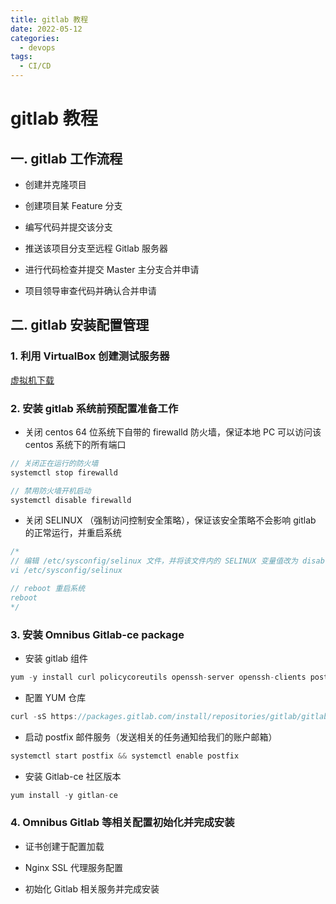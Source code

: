 ```yaml
---
title: gitlab 教程
date: 2022-05-12
categories:
  - devops
tags:
  - CI/CD
---
```


# gitlab 教程

## 一. gitlab 工作流程

- 创建并克隆项目

- 创建项目某 Feature 分支

- 编写代码并提交该分支

- 推送该项目分支至远程 Gitlab 服务器

- 进行代码检查并提交 Master 主分支合并申请

- 项目领导审查代码并确认合并申请

## 二. gitlab 安装配置管理

### 1. 利用 VirtualBox 创建测试服务器

[虚拟机下载](https://www.virtualbox.org/wiki/Downloads)

### 2. 安装 gitlab 系统前预配置准备工作

- 关闭 centos 64 位系统下自带的 firewalld 防火墙，保证本地 PC 可以访问该 centos 系统下的所有端口

```js
// 关闭正在运行的防火墙
systemctl stop firewalld

// 禁用防火墙开机启动
systemctl disable firewalld
```

- 关闭 SELINUX （强制访问控制安全策略），保证该安全策略不会影响 gitlab 的正常运行，并重启系统

```js
/*
// 编辑 /etc/sysconfig/selinux 文件，并将该文件内的 SELINUX 变量值改为 disabled
vi /etc/sysconfig/selinux

// reboot 重启系统
reboot
*/
```

### 3. 安装 Omnibus Gitlab-ce package

- 安装 gitlab 组件

```js
yum -y install curl policycoreutils openssh-server openssh-clients postfix
```

- 配置 YUM 仓库

```js
curl -sS https://packages.gitlab.com/install/repositories/gitlab/gitlab-ce/script.rpm.sh | sudo bash
```

- 启动 postfix 邮件服务（发送相关的任务通知给我们的账户邮箱）

```js
systemctl start postfix && systemctl enable postfix
```

- 安装 Gitlab-ce 社区版本

```js
yum install -y gitlan-ce
```

### 4. Omnibus Gitlab 等相关配置初始化并完成安装

- 证书创建于配置加载

- Nginx SSL 代理服务配置

- 初始化 Gitlab 相关服务并完成安装
